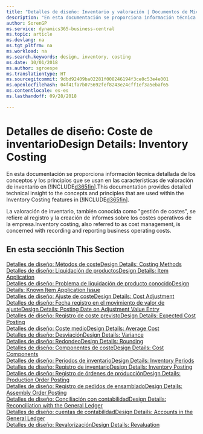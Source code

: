 ```yaml
---
title: "Detalles de diseño: Inventario y valoración | Documentos de Microsoft"
description: "En esta documentación se proporciona información técnica detallada de los conceptos y los principios que se usan en las características de valoración de inventario en Business Central."
author: SorenGP
ms.service: dynamics365-business-central
ms.topic: article
ms.devlang: na
ms.tgt_pltfrm: na
ms.workload: na
ms.search.keywords: design, inventory, costing
ms.date: 10/01/2018
ms.author: sgroespe
ms.translationtype: HT
ms.sourcegitcommit: 9dbd92409ba02281f008246194f3ce0c53e4e001
ms.openlocfilehash: 04f41fa7b075692fef8243e24cff1ef3a5ebaf65
ms.contentlocale: es-es
ms.lasthandoff: 09/28/2018

---
```

# <a name="design-details-inventory-costing"></a><span data-ttu-id="1d74a-103">Detalles de diseño: Coste de inventario</span><span class="sxs-lookup"><span data-stu-id="1d74a-103">Design Details: Inventory Costing</span></span>
<span data-ttu-id="1d74a-104">En esta documentación se proporciona información técnica detallada de los conceptos y los principios que se usan en las características de valoración de inventario en [!INCLUDE[d365fin](includes/d365fin_md.md)].</span><span class="sxs-lookup"><span data-stu-id="1d74a-104">This documentation provides detailed technical insight to the concepts and principles that are used within the Inventory Costing features in [!INCLUDE[d365fin](includes/d365fin_md.md)].</span></span>  

<span data-ttu-id="1d74a-105">La valoración de inventario, también conocida como "gestión de costes", se refiere al registro y la creación de informes sobre los costes operativos de la empresa.</span><span class="sxs-lookup"><span data-stu-id="1d74a-105">Inventory costing, also referred to as cost management, is concerned with recording and reporting business operating costs.</span></span>  

## <a name="in-this-section"></a><span data-ttu-id="1d74a-106">En esta sección</span><span class="sxs-lookup"><span data-stu-id="1d74a-106">In This Section</span></span>  
[<span data-ttu-id="1d74a-107">Detalles de diseño: Métodos de coste</span><span class="sxs-lookup"><span data-stu-id="1d74a-107">Design Details: Costing Methods</span></span>](design-details-costing-methods.md)  
[<span data-ttu-id="1d74a-108">Detalles de diseño: Liquidación de productos</span><span class="sxs-lookup"><span data-stu-id="1d74a-108">Design Details: Item Application</span></span>](design-details-item-application.md)  
[<span data-ttu-id="1d74a-109">Detalles de diseño: Problema de liquidación de producto conocido</span><span class="sxs-lookup"><span data-stu-id="1d74a-109">Design Details: Known Item Application Issue</span></span>](design-details-inventory-zero-level-open-item-ledger-entries.md)  
[<span data-ttu-id="1d74a-110">Detalles de diseño: Ajuste de coste</span><span class="sxs-lookup"><span data-stu-id="1d74a-110">Design Details: Cost Adjustment</span></span>](design-details-cost-adjustment.md)  
[<span data-ttu-id="1d74a-111">Detalles de diseño: Fecha registro en el movimiento de valor de ajuste</span><span class="sxs-lookup"><span data-stu-id="1d74a-111">Design Details: Posting Date on Adjustment Value Entry</span></span>](design-details-inventory-adjustment-value-entry-posting-date.md)  
[<span data-ttu-id="1d74a-112">Detalles de diseño: Registro de coste previsto</span><span class="sxs-lookup"><span data-stu-id="1d74a-112">Design Details: Expected Cost Posting</span></span>](design-details-expected-cost-posting.md)  
[<span data-ttu-id="1d74a-113">Detalles de diseño: Coste medio</span><span class="sxs-lookup"><span data-stu-id="1d74a-113">Design Details: Average Cost</span></span>](design-details-average-cost.md)  
[<span data-ttu-id="1d74a-114">Detalles de diseño: Desviación</span><span class="sxs-lookup"><span data-stu-id="1d74a-114">Design Details: Variance</span></span>](design-details-variance.md)  
[<span data-ttu-id="1d74a-115">Detalles de diseño: Redondeo</span><span class="sxs-lookup"><span data-stu-id="1d74a-115">Design Details: Rounding</span></span>](design-details-rounding.md)  
[<span data-ttu-id="1d74a-116">Detalles de diseño: Componentes de coste</span><span class="sxs-lookup"><span data-stu-id="1d74a-116">Design Details: Cost Components</span></span>](design-details-cost-components.md)  
[<span data-ttu-id="1d74a-117">Detalles de diseño: Periodos de inventario</span><span class="sxs-lookup"><span data-stu-id="1d74a-117">Design Details: Inventory Periods</span></span>](design-details-inventory-periods.md)  
[<span data-ttu-id="1d74a-118">Detalles de diseño: Registro de inventario</span><span class="sxs-lookup"><span data-stu-id="1d74a-118">Design Details: Inventory Posting</span></span>](design-details-inventory-posting.md)  
[<span data-ttu-id="1d74a-119">Detalles de diseño: Registro de órdenes de producción</span><span class="sxs-lookup"><span data-stu-id="1d74a-119">Design Details: Production Order Posting</span></span>](design-details-production-order-posting.md)  
[<span data-ttu-id="1d74a-120">Detalles de diseño: Registro de pedidos de ensamblado</span><span class="sxs-lookup"><span data-stu-id="1d74a-120">Design Details: Assembly Order Posting</span></span>](design-details-assembly-order-posting.md)  
[<span data-ttu-id="1d74a-121">Detalles de diseño: Conciliación con contabilidad</span><span class="sxs-lookup"><span data-stu-id="1d74a-121">Design Details: Reconciliation with the General Ledger</span></span>](design-details-reconciliation-with-the-general-ledger.md)  
[<span data-ttu-id="1d74a-122">Detalles de diseño: cuentas de contabilidad</span><span class="sxs-lookup"><span data-stu-id="1d74a-122">Design Details: Accounts in the General Ledger</span></span>](design-details-accounts-in-the-general-ledger.md)  
[<span data-ttu-id="1d74a-123">Detalles de diseño: Revalorización</span><span class="sxs-lookup"><span data-stu-id="1d74a-123">Design Details: Revaluation</span></span>](design-details-revaluation.md)

